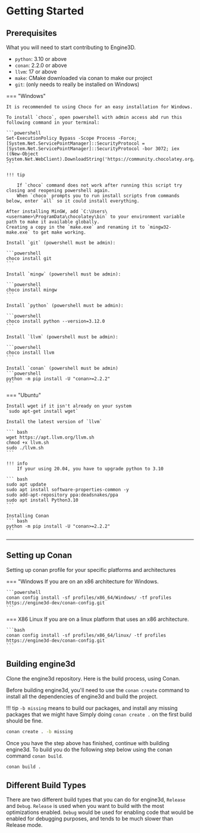 # Getting Started

## Prerequisites

What you will need to start contributing to Engine3D.

* `python`: 3.10 or above
* `conan`: 2.2.0 or above
* `llvm`: 17 or above
* `make`: CMake downloaded via conan to make our project
* `git`: (only needs to really be installed on Windows)

=== "Windows"

    It is recommended to using Choco for an easy installation for Windows.
    
    To install `choco`, open powershell with admin access abd run this following command in your terminal:
    
    ```powershell
    Set-ExecutionPolicy Bypass -Scope Process -Force; [System.Net.ServicePointManager]::SecurityProtocol = [System.Net.ServicePointManager]::SecurityProtocol -bor 3072; iex ((New-Object System.Net.WebClient).DownloadString('https://community.chocolatey.org/install.ps1'))
    ```
    
    !!! tip
    
        If `choco` command does not work after running this script try closing and reopening powershell again.
        When `choco` prompts you to run install scripts from commands below, enter `all` so it could install everything.
        
    After installing MinGW, add `C:\Users\<username>\ProgramData\chocolatey\bin` to your environment variable path to make it available globally.
    Creating a copy in the `make.exe` and renaming it to `mingw32-make.exe` to get make working.
    
    Install `git` (powershell must be admin):
    
    ```powershell
    choco install git
    ```
    
    Install `mingw` (powershell must be admin):
    
    ```powershell
    choco install mingw
    ```
    
    Install `python` (powershell must be admin):
    
    ```powershell
    choco install python --version=3.12.0
    ```
    
    Install `llvm` (powershell must be admin):
    
    ```powershell
    choco install llvm
    ```
    
    Install `conan` (powershell must be admin)
    ```powershell
    python -m pip install -U "conan>=2.2.2"
    ```
    
=== "Ubuntu"

    Install wget if it isn't already on your system
    `sudo apt-get install wget`

    Install the latest version of `llvm`
    
    ``` bash
    wget https://apt.llvm.org/llvm.sh
    chmod +x llvm.sh
    sudo ./llvm.sh
    ```
    
    !!! info
        If your using 20.04, you have to upgrade python to 3.10
    
    ``` bash
    sudo apt update
    sudo apt install software-properties-common -y
    sudo add-apt-repository ppa:deadsnakes/ppa
    sudo apt install Python3.10
    ```

    Installing Conan
    ``` bash
    python -m pip install -U "conan>=2.2.2"
    ```
---

## Setting up Conan

Setting up conan profile for your specific platforms and architectures

=== "Windows
    If you are on an x86 architecture for Windows.
    
    ```powershell
    conan config install -sf profiles/x86_64/Windows/ -tf profiles https://engine3d-dev/conan-config.git
    ```

=== X86 Linux
    If you are on a linux platform that uses an x86 architecture.
    
    ```bash
    conan config install -sf profiles/x86_64/linux/ -tf profiles https://engine3d-dev/conan-config.git
    ```

## Building engine3d

Clone the engine3d repository. Here is the build process, using Conan.

Before building engine3d, you'll need to use the `conan create` command to install all the dependencies of engine3d and build the project.

!!! tip
    `-b missing` means to build our packages, and install any missing packages that we might have
    Simply doing `conan create .` on the first build should be fine.

```bash
conan create . -b missing
```

Once you have the step above has finished, continue with building engine3d.
To build you do the following step below using the conan command `conan build`.

``` bash
conan build .
```


## Different Build Types
There are two different build types that you can do for engine3d, `Release` and `Debug`.
`Release` is used when you want to build with the most optimizations enabled.
`Debug` would be used for enabling code that would be enabled for debugging purposes, and tends to be much slower than Release mode.




